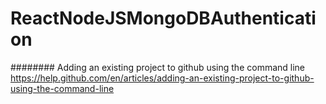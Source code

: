# ReactNodeJSMongoDBAuthentication
 ######## Adding an existing project to github using the command line
https://help.github.com/en/articles/adding-an-existing-project-to-github-using-the-command-line
